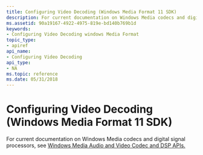 ```yaml
---
title: Configuring Video Decoding (Windows Media Format 11 SDK)
description: For current documentation on Windows Media codecs and digital signal processors, see Windows Media Audio and Video Codec and DSP APIs.
ms.assetid: 90a19167-4922-4975-819e-bd140b769b1d
keywords:
- Configuring Video Decoding windows Media Format
topic_type:
- apiref
api_name:
- Configuring Video Decoding
api_type:
- NA
ms.topic: reference
ms.date: 05/31/2018
---
```


# Configuring Video Decoding (Windows Media Format 11 SDK)

For current documentation on Windows Media codecs and digital signal processors, see [Windows Media Audio and Video Codec and DSP APIs.](/previous-versions//dd464626(v=vs.85))

 

 
